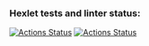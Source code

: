 ### Hexlet tests and linter status:
[![Actions Status](https://github.com/QED-tech/java-project-lvl2/workflows/hexlet-check/badge.svg)](https://github.com/QED-tech/java-project-lvl2/actions)
[![Actions Status](https://github.com/QED-tech/java-project-lvl2/workflows/main/badge.svg)](https://github.com/QED-tech/java-project-lvl2/actions)